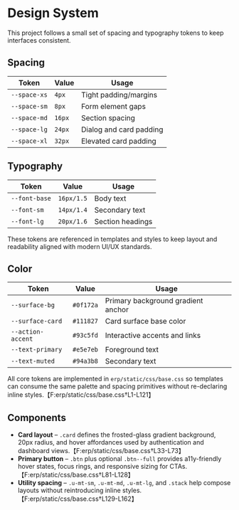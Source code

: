 # Design System

This project follows a small set of spacing and typography tokens to keep
interfaces consistent.

## Spacing

| Token | Value | Usage |
|-------|-------|-------|
| `--space-xs` | `4px` | Tight padding/margins |
| `--space-sm` | `8px` | Form element gaps |
| `--space-md` | `16px` | Section spacing |
| `--space-lg` | `24px` | Dialog and card padding |
| `--space-xl` | `32px` | Elevated card padding |

## Typography

| Token | Value | Usage |
|-------|-------|-------|
| `--font-base` | `16px/1.5` | Body text |
| `--font-sm` | `14px/1.4` | Secondary text |
| `--font-lg` | `20px/1.6` | Section headings |

These tokens are referenced in templates and styles to keep layout and
readability aligned with modern UI/UX standards.

## Color

| Token | Value | Usage |
|-------|-------|-------|
| `--surface-bg` | `#0f172a` | Primary background gradient anchor |
| `--surface-card` | `#111827` | Card surface base color |
| `--action-accent` | `#93c5fd` | Interactive accents and links |
| `--text-primary` | `#e5e7eb` | Foreground text |
| `--text-muted` | `#94a3b8` | Secondary text |

All core tokens are implemented in `erp/static/css/base.css` so templates can
consume the same palette and spacing primitives without re-declaring inline
styles.【F:erp/static/css/base.css†L1-L121】

## Components

- **Card layout** – `.card` defines the frosted-glass gradient background, 20px
  radius, and hover affordances used by authentication and dashboard views.【F:erp/static/css/base.css†L33-L73】
- **Primary button** – `.btn` plus optional `.btn--full` provides a11y-friendly
  hover states, focus rings, and responsive sizing for CTAs.【F:erp/static/css/base.css†L81-L128】
- **Utility spacing** – `.u-mt-sm`, `.u-mt-md`, `.u-mt-lg`, and `.stack` help
  compose layouts without reintroducing inline styles.【F:erp/static/css/base.css†L129-L162】
